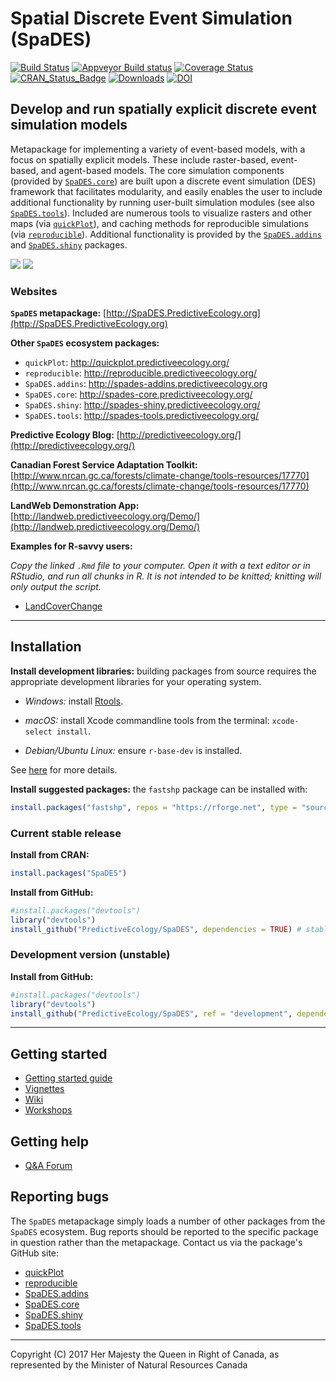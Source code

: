# Spatial Discrete Event Simulation (SpaDES)

[![Build Status](https://travis-ci.org/PredictiveEcology/SpaDES.svg?branch=master)](https://travis-ci.org/PredictiveEcology/SpaDES)
[![Appveyor Build status](https://ci.appveyor.com/api/projects/status/2fxqhgk6miv2fytd/branch/master?svg=true)](https://ci.appveyor.com/project/achubaty/spades/branch/master)
[![Coverage Status](https://coveralls.io/repos/github/PredictiveEcology/SpaDES/badge.svg?branch=master)](https://coveralls.io/github/PredictiveEcology/SpaDES?branch=master)
[![CRAN_Status_Badge](http://www.r-pkg.org/badges/version/SpaDES)](https://cran.r-project.org/package=SpaDES)
[![Downloads](http://cranlogs.r-pkg.org/badges/grand-total/SpaDES)](https://cran.r-project.org/package=SpaDES)
[![DOI](https://zenodo.org/badge/17892/PredictiveEcology/SpaDES.svg)](https://zenodo.org/badge/latestdoi/17892/PredictiveEcology/SpaDES)

## Develop and run spatially explicit discrete event simulation models

Metapackage for implementing a variety of event-based models, with a focus on spatially explicit models.
These include raster-based, event-based, and agent-based models.
The core simulation components (provided by [`SpaDES.core`](http://spades-core.predictiveecology.org/)) are built upon a discrete event simulation (DES) framework that facilitates modularity, and easily enables the user to include additional functionality by running user-built simulation modules (see also [`SpaDES.tools`](http://spades-tools.predictiveecology.org/)).
Included are numerous tools to visualize rasters and other maps (via [`quickPlot`](http://quickplot.predictiveecology.org/)), and caching methods for reproducible simulations (via [`reproducible`](http://reproducible.predictiveecology.org/)).
Additional functionality is provided by the [`SpaDES.addins`](http://spades-addins.predictiveecology.org/) and [`SpaDES.shiny`](http://spades-shiny.predictiveecology.org/) packages.

![](http://spades.predictiveecology.org/lcc05.png)
![](http://spades.predictiveecology.org/MapsSmall.gif)

### Websites

**`SpaDES` metapackage:** [http://SpaDES.PredictiveEcology.org](http://SpaDES.PredictiveEcology.org)

**Other `SpaDES` ecosystem packages:**

- `quickPlot`: http://quickplot.predictiveecology.org/
- `reproducible`: http://reproducible.predictiveecology.org/
- `SpaDES.addins`: http://spades-addins.predictiveecology.org
- `SpaDES.core`: http://spades-core.predictiveecology.org/
- `SpaDES.shiny`: http://spades-shiny.predictiveecology.org/
- `SpaDES.tools`: http://spades-tools.predictiveecology.org/

**Predictive Ecology Blog:** [http://predictiveecology.org/](http://predictiveecology.org/)

**Canadian Forest Service Adaptation Toolkit:** [http://www.nrcan.gc.ca/forests/climate-change/tools-resources/17770](http://www.nrcan.gc.ca/forests/climate-change/tools-resources/17770)

**LandWeb Demonstration App:** [http://landweb.predictiveecology.org/Demo/](http://landweb.predictiveecology.org/Demo/)

**Examples for R-savvy users:**

*Copy the linked `.Rmd` file to your computer.*
*Open it with a text editor or in RStudio, and run all chunks in R.*
*It is not intended to be knitted; knitting will only output the script.*

- [LandCoverChange](https://raw.githubusercontent.com/PredictiveEcology/SpaDES-modules/master/modules/LCC2005/LCC2005.Rmd)

-----

## Installation

**Install development libraries:** building packages from source requires the appropriate development libraries for your operating system.
    
- *Windows:* install [Rtools](https://cran.r-project.org/bin/windows/Rtools/).

- *macOS:* install Xcode commandline tools from the terminal: `xcode-select install`. 
  
- *Debian/Ubuntu Linux:* ensure `r-base-dev` is installed.

See [here](https://support.rstudio.com/hc/en-us/articles/200486498-Package-Development-Prerequisites) for more details.

**Install suggested packages:** the `fastshp` package can be installed with:

```r
install.packages("fastshp", repos = "https://rforge.net", type = "source")
```

### Current stable release

**Install from CRAN:**

```r
install.packages("SpaDES")
```

**Install from GitHub:**
    
```r
#install.packages("devtools")
library("devtools")
install_github("PredictiveEcology/SpaDES", dependencies = TRUE) # stable
```

### Development version (unstable)

**Install from GitHub:**

```r
#install.packages("devtools")
library("devtools")
install_github("PredictiveEcology/SpaDES", ref = "development", dependencies = TRUE) # unstable
```

-----

## Getting started

- [Getting started guide](https://github.com/PredictiveEcology/SpaDES/wiki/Getting-Started-Guide)
- [Vignettes](https://github.com/PredictiveEcology/SpaDES/wiki/Help-Vignettes)
- [Wiki](https://github.com/PredictiveEcology/SpaDES/wiki)
- [Workshops](http://predictiveecology.org/2016/08/09/SpaDES-workshops.html)

## Getting help

- [Q&A Forum](https://groups.google.com/forum/#!forum/spades-users)

## Reporting bugs

The `SpaDES` metapackage simply loads a number of other packages from the `SpaDES` ecosystem.
Bug reports should be reported to the specific package in question rather than the metapackage.
Contact us via the package's GitHub site:

- [quickPlot](https://github.com/PredictiveEcology/quickPlot/issues)
- [reproducible](https://github.com/PredictiveEcology/reproducible/issues)
- [SpaDES.addins](https://github.com/PredictiveEcology/SpaDES.addins/issues)
- [SpaDES.core](https://github.com/PredictiveEcology/SpaDES.core/issues)
- [SpaDES.shiny](https://github.com/PredictiveEcology/SpaDES.shiny/issues)
- [SpaDES.tools](https://github.com/PredictiveEcology/SpaDES.tools/issues)

-----

Copyright (C) 2017 Her Majesty the Queen in Right of Canada, as represented by the Minister of Natural Resources Canada
